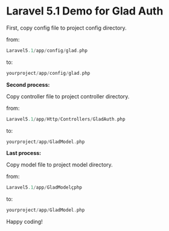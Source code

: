 # Laravel 5.1 Demo for Glad Auth

First, copy config file to project config directory.

from:
```php
Laravel5.1/app/config/glad.php
```

to:

```php
yourproject/app/config/glad.php
```

**Second process:**

Copy controller file to project controller directory.

from:
```php
Laravel5.1/app/Http/Controllers/GladAuth.php
```

to:
```php
yourproject/app/GladModel.php
```

**Last process:**

Copy model file to project model directory.

from:
```php
Laravel5.1/app/GladModelçphp
```

to:

```php
yourproject/app/GladModel.php
```

Happy coding!